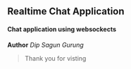 ## Realtime Chat Application

#### Chat application using websockects

**Author**
_Dip Sagun Gurung_

> Thank you for visting
